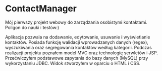 # ContactManager

Mój pierwszy projekt webowy do zarządzania osobistymi kontaktami. Poligon do nauki i testów:) 

Aplikacja pozwala na dodawanie, edytowanie, usuwanie i wyświetlanie kontaktów. Posiada funkcję walidacji wprowadzanych danych (regex), wyszukiwania oraz segregowania kontaktów według kategorii. Podczas realizacji projektu poznałem model MVC oraz technologię serwletów i JSP. Przećwiczyłem podstawowe zapytania do bazy danych (MySQL) przy wykorzystaniu JDBC. Widok stworzyłem w oparciu o HTML i CSS.
